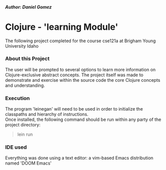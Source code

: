 ##### Author: Daniel Gomez  

# Clojure - 'learning Module'  

The following project completed for the course cse121a at Brigham Young University Idaho  

### About this Project  

The user will be prompted to several options to learn more information on Clojure-exclusive abstract concepts. The project itself was made to demonstrate and exercise within the source code the core Clojure concepts and understanding.  

### Execution  

The program 'leinegan' will need to be used in order to initialize the classpaths and hierarchy of instructions.  
Once installed, the following command should be run within any party of the project directory:  

> lein run  


### IDE used  
Everything was done using a text editor: a vim-based Emacs distribution named 'DOOM Emacs'  

